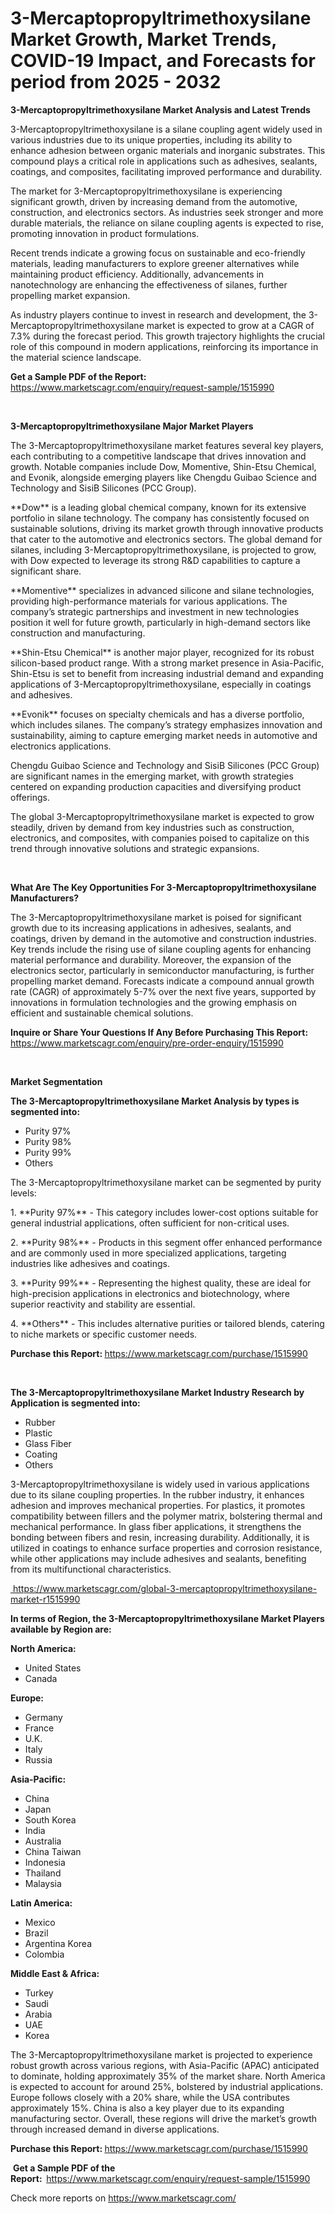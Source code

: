 <p><h1>3-Mercaptopropyltrimethoxysilane Market Growth, Market Trends, COVID-19 Impact, and Forecasts for period from 2025 - 2032</h1></p><p><strong>3-Mercaptopropyltrimethoxysilane Market Analysis and Latest Trends</strong></p>
<p><p>3-Mercaptopropyltrimethoxysilane is a silane coupling agent widely used in various industries due to its unique properties, including its ability to enhance adhesion between organic materials and inorganic substrates. This compound plays a critical role in applications such as adhesives, sealants, coatings, and composites, facilitating improved performance and durability.</p><p>The market for 3-Mercaptopropyltrimethoxysilane is experiencing significant growth, driven by increasing demand from the automotive, construction, and electronics sectors. As industries seek stronger and more durable materials, the reliance on silane coupling agents is expected to rise, promoting innovation in product formulations. </p><p>Recent trends indicate a growing focus on sustainable and eco-friendly materials, leading manufacturers to explore greener alternatives while maintaining product efficiency. Additionally, advancements in nanotechnology are enhancing the effectiveness of silanes, further propelling market expansion.</p><p>As industry players continue to invest in research and development, the 3-Mercaptopropyltrimethoxysilane market is expected to grow at a CAGR of 7.3% during the forecast period. This growth trajectory highlights the crucial role of this compound in modern applications, reinforcing its importance in the material science landscape.</p></p>
<p><strong>Get a Sample PDF of the Report:&nbsp;</strong> <a href="https://www.marketscagr.com/enquiry/request-sample/1515990?utm_campaign=1889&utm_medium=2&utm_source=Github&utm_content=ia&utm_term=18012025&utm_id=3-mercaptopropyltrimethoxysilane">https://www.marketscagr.com/enquiry/request-sample/1515990</a></p>
<p>&nbsp;</p>
<p><strong>3-Mercaptopropyltrimethoxysilane Major Market Players</strong></p>
<p><p>The 3-Mercaptopropyltrimethoxysilane market features several key players, each contributing to a competitive landscape that drives innovation and growth. Notable companies include Dow, Momentive, Shin-Etsu Chemical, and Evonik, alongside emerging players like Chengdu Guibao Science and Technology and SisiB Silicones (PCC Group).</p><p>**Dow** is a leading global chemical company, known for its extensive portfolio in silane technology. The company has consistently focused on sustainable solutions, driving its market growth through innovative products that cater to the automotive and electronics sectors. The global demand for silanes, including 3-Mercaptopropyltrimethoxysilane, is projected to grow, with Dow expected to leverage its strong R&D capabilities to capture a significant share.</p><p>**Momentive** specializes in advanced silicone and silane technologies, providing high-performance materials for various applications. The company’s strategic partnerships and investment in new technologies position it well for future growth, particularly in high-demand sectors like construction and manufacturing.</p><p>**Shin-Etsu Chemical** is another major player, recognized for its robust silicon-based product range. With a strong market presence in Asia-Pacific, Shin-Etsu is set to benefit from increasing industrial demand and expanding applications of 3-Mercaptopropyltrimethoxysilane, especially in coatings and adhesives.</p><p>**Evonik** focuses on specialty chemicals and has a diverse portfolio, which includes silanes. The company’s strategy emphasizes innovation and sustainability, aiming to capture emerging market needs in automotive and electronics applications.</p><p>Chengdu Guibao Science and Technology and SisiB Silicones (PCC Group) are significant names in the emerging market, with growth strategies centered on expanding production capacities and diversifying product offerings.</p><p>The global 3-Mercaptopropyltrimethoxysilane market is expected to grow steadily, driven by demand from key industries such as construction, electronics, and composites, with companies poised to capitalize on this trend through innovative solutions and strategic expansions.</p></p>
<p>&nbsp;</p>
<p><strong>What Are The Key Opportunities For 3-Mercaptopropyltrimethoxysilane Manufacturers?</strong></p>
<p><p>The 3-Mercaptopropyltrimethoxysilane market is poised for significant growth due to its increasing applications in adhesives, sealants, and coatings, driven by demand in the automotive and construction industries. Key trends include the rising use of silane coupling agents for enhancing material performance and durability. Moreover, the expansion of the electronics sector, particularly in semiconductor manufacturing, is further propelling market demand. Forecasts indicate a compound annual growth rate (CAGR) of approximately 5-7% over the next five years, supported by innovations in formulation technologies and the growing emphasis on efficient and sustainable chemical solutions.</p></p>
<p><strong>Inquire or Share Your Questions If Any Before Purchasing This Report:</strong> <a href="https://www.marketscagr.com/enquiry/pre-order-enquiry/1515990?utm_campaign=1889&utm_medium=2&utm_source=Github&utm_content=ia&utm_term=18012025&utm_id=3-mercaptopropyltrimethoxysilane">https://www.marketscagr.com/enquiry/pre-order-enquiry/1515990</a></p>
<p>&nbsp;</p>
<p><strong>Market Segmentation</strong></p>
<p><strong>The 3-Mercaptopropyltrimethoxysilane Market Analysis by types is segmented into:</strong></p>
<p><ul><li>Purity 97%</li><li>Purity 98%</li><li>Purity 99%</li><li>Others</li></ul></p>
<p><p>The 3-Mercaptopropyltrimethoxysilane market can be segmented by purity levels: </p><p>1. **Purity 97%** - This category includes lower-cost options suitable for general industrial applications, often sufficient for non-critical uses.</p><p>2. **Purity 98%** - Products in this segment offer enhanced performance and are commonly used in more specialized applications, targeting industries like adhesives and coatings.</p><p>3. **Purity 99%** - Representing the highest quality, these are ideal for high-precision applications in electronics and biotechnology, where superior reactivity and stability are essential.</p><p>4. **Others** - This includes alternative purities or tailored blends, catering to niche markets or specific customer needs.</p></p>
<p><strong>Purchase this Report:&nbsp;</strong><a href="https://www.marketscagr.com/purchase/1515990?utm_campaign=1889&utm_medium=2&utm_source=Github&utm_content=ia&utm_term=18012025&utm_id=3-mercaptopropyltrimethoxysilane">https://www.marketscagr.com/purchase/1515990</a></p>
<p>&nbsp;</p>
<p><strong>The 3-Mercaptopropyltrimethoxysilane Market Industry Research by Application is segmented into:</strong></p>
<p><ul><li>Rubber</li><li>Plastic</li><li>Glass Fiber</li><li>Coating</li><li>Others</li></ul></p>
<p><p>3-Mercaptopropyltrimethoxysilane is widely used in various applications due to its silane coupling properties. In the rubber industry, it enhances adhesion and improves mechanical properties. For plastics, it promotes compatibility between fillers and the polymer matrix, bolstering thermal and mechanical performance. In glass fiber applications, it strengthens the bonding between fibers and resin, increasing durability. Additionally, it is utilized in coatings to enhance surface properties and corrosion resistance, while other applications may include adhesives and sealants, benefiting from its multifunctional characteristics.</p></p>
<p><a href="https://www.marketscagr.com/global-3-mercaptopropyltrimethoxysilane-market-r1515990?utm_campaign=1889&utm_medium=2&utm_source=Github&utm_content=ia&utm_term=18012025&utm_id=3-mercaptopropyltrimethoxysilane">&nbsp;https://www.marketscagr.com/global-3-mercaptopropyltrimethoxysilane-market-r1515990</a></p>
<p><strong>In terms of Region, the 3-Mercaptopropyltrimethoxysilane Market Players available by Region are:</strong></p>
<p>
    <p> <strong> North America: </strong>
        <ul>
            <li>United States</li>
            <li>Canada</li>
        </ul>
        </p> 
    <p> <strong> Europe: </strong>
        <ul>
            <li>Germany</li>
            <li>France</li>
            <li>U.K.</li>
            <li>Italy</li>
            <li>Russia</li>
        </ul>
        </p> 
    <p> <strong> Asia-Pacific: </strong>
        <ul>
            <li>China</li>
            <li>Japan</li>
            <li>South Korea</li>
            <li>India</li>
            <li>Australia</li>
            <li>China Taiwan</li>
            <li>Indonesia</li>
            <li>Thailand</li>
            <li>Malaysia</li>
        </ul>
        </p> 
    <p> <strong> Latin America: </strong>
        <ul>
            <li>Mexico</li>
            <li>Brazil</li>
            <li>Argentina Korea</li>
            <li>Colombia</li>
        </ul>
        </p> 
    <p> <strong> Middle East & Africa: </strong>
        <ul>
            <li>Turkey</li>
            <li>Saudi</li>
            <li>Arabia</li>
            <li>UAE</li>
            <li>Korea</li>
        </ul>
    </p>
    </p>
<p><p>The 3-Mercaptopropyltrimethoxysilane market is projected to experience robust growth across various regions, with Asia-Pacific (APAC) anticipated to dominate, holding approximately 35% of the market share. North America is expected to account for around 25%, bolstered by industrial applications. Europe follows closely with a 20% share, while the USA contributes approximately 15%. China is also a key player due to its expanding manufacturing sector. Overall, these regions will drive the market’s growth through increased demand in diverse applications.</p></p>
<p><strong>Purchase this Report: </strong><a href="https://www.marketscagr.com/purchase/1515990?utm_campaign=1889&utm_medium=2&utm_source=Github&utm_content=ia&utm_term=18012025&utm_id=3-mercaptopropyltrimethoxysilane">https://www.marketscagr.com/purchase/1515990</a></p>
<p>&nbsp;<strong>Get a Sample PDF of the Report:&nbsp;&nbsp;</strong><a href="https://www.marketscagr.com/enquiry/request-sample/1515990?utm_campaign=1889&utm_medium=2&utm_source=Github&utm_content=ia&utm_term=18012025&utm_id=3-mercaptopropyltrimethoxysilane">https://www.marketscagr.com/enquiry/request-sample/1515990</a></p>
<p><strong></strong></p>
<p>Check more reports on <a href="https://www.marketscagr.com/?utm_campaign=1889&utm_medium=2&utm_source=Github&utm_content=ia&utm_term=18012025&utm_id=3-mercaptopropyltrimethoxysilane">https://www.marketscagr.com/</a></p>
